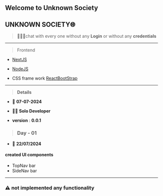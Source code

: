 ## Welcome to **Unknown Society**

## UNKNOWN SOCIETY🌐

> 🌟🌟🌟chat with every one without any **Login** or without any **credentials**

---

> Frontend

- [NextJS](www.nextjs.org)

- [NodeJS](www.nodejs.com)

- CSS frame work [ReactBootStrap](www.bootstrap.com)

---

> **Details**

- 📅 **07-07-2024**

- 👨‍💻 **Solo Developer**

- **version** : **0.0.1**

> ### Day - 01

- 📅 **22/07/2024**

#### created UI components

- TopNav bar
- SideNav bar

---

### ⚠️ not implemented any functionality
